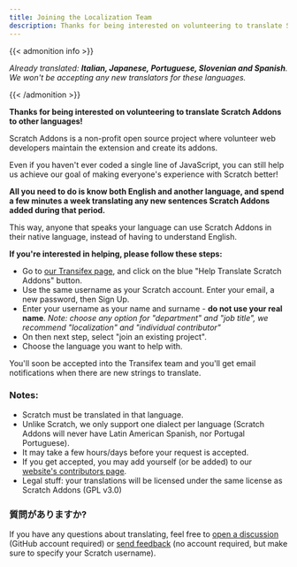 ```yaml
---
title: Joining the Localization Team
description: Thanks for being interested on volunteering to translate Scratch Addons to other languages! Scratch Addons is a non-profit open source project where volunteer web developers maintain the extension and create its addons.
---
```


{{< admonition info >}}

_Already translated: **Italian, Japanese, Portuguese, Slovenian and Spanish**. We won't be accepting any new translators for these languages._

{{< /admonition >}}

**Thanks for being interested on volunteering to translate Scratch Addons to other languages!**

Scratch Addons is a non-profit open source project where volunteer web developers maintain the extension and create its addons. 

Even if you haven't ever coded a single line of JavaScript, you can still help us achieve our goal of making everyone's experience with Scratch better!

**All you need to do is know both English and another language, and spend a few minutes a week translating any new sentences Scratch Addons added during that period.** 

This way, anyone that speaks your language can use Scratch Addons in their native language, instead of having to understand English.

**If you're interested in helping, please follow these steps:**

- Go to [our Transifex page](https://www.transifex.com/scratch-addons/scratch-addons-extension/), and click on the blue "Help Translate Scratch Addons" button.
- Use the same username as your Scratch account. Enter your email, a new password, then Sign Up.
- Enter your username as your name and surname - **do not use your real name**.
_Note: choose any option for "department" and "job title", we recommend "localization" and "individual contributor"_
- On then next step, select "join an existing project".
- Choose the language you want to help with.

You'll soon be accepted into the Transifex team and you'll get email notifications when there are new strings to translate.

### Notes:

- Scratch must be translated in that language.
- Unlike Scratch, we only support one dialect per language (Scratch Addons will never have Latin American Spanish, nor Portugal Portuguese).
- It may take a few hours/days before your request is accepted.
- If you get accepted, you may add yourself (or be added) to our [website's contributors page](https://scratchaddons.com/contributors).
- Legal stuff: your translations will be licensed under the same license as Scratch Addons (GPL v3.0)

### 質問がありますか?

If you have any questions about translating, feel free to [open a discussion](https://github.com/ScratchAddons/ScratchAddons/discussions) (GitHub account required) or [send feedback](https://scratchaddons.com/feedback) (no account required, but make sure to specify your Scratch username).
